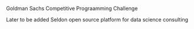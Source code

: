 Goldman Sachs Competitive Prograamming Challenge 

Later to be added Seldon open source platform for data science consulting

